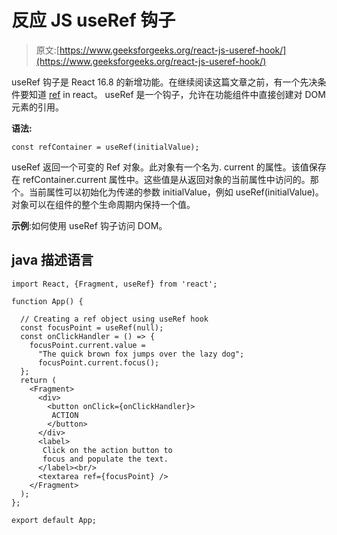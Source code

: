 # 反应 JS useRef 钩子

> 原文:[https://www.geeksforgeeks.org/react-js-useref-hook/](https://www.geeksforgeeks.org/react-js-useref-hook/)

useRef 钩子是 React 16.8 的新增功能。在继续阅读这篇文章之前，有一个先决条件要知道 [ref](https://www.geeksforgeeks.org/reactjs-refs/) in react。
useRef 是一个钩子，允许在功能组件中直接创建对 DOM 元素的引用。

**语法:**

```
const refContainer = useRef(initialValue);
```

useRef 返回一个可变的 Ref 对象。此对象有一个名为. current 的属性。该值保存在 refContainer.current 属性中。这些值是从返回对象的当前属性中访问的。那个。当前属性可以初始化为传递的参数 initialValue，例如 useRef(initialValue)。对象可以在组件的整个生命周期内保持一个值。

**示例**:如何使用 useRef 钩子访问 DOM。

## java 描述语言

```
import React, {Fragment, useRef} from 'react';

function App() {

  // Creating a ref object using useRef hook
  const focusPoint = useRef(null);
  const onClickHandler = () => {
    focusPoint.current.value =
      "The quick brown fox jumps over the lazy dog";
      focusPoint.current.focus();
  };
  return (
    <Fragment>
      <div>
        <button onClick={onClickHandler}>
         ACTION
        </button>
      </div>
      <label>
       Click on the action button to
       focus and populate the text.
      </label><br/>
      <textarea ref={focusPoint} />
    </Fragment>
  );
};

export default App;
```